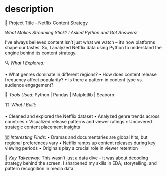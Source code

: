 # description
🚀 Project Title - Netflix Content Strategy 

 *What Makes Streaming Stick? I Asked Python and Got Answers!*

I've always believed content isn’t just what we watch – it’s how platforms shape our tastes. So, I analyzed Netflix data using Python to understand the engine behind its content strategy.

🔍 *What I Explored:*

• What genres dominate in different regions? 
• How does content release frequency affect popularity? 
• Is there a pattern in content type vs. audience engagement?

🔧 *Tools Used:* 
Python | 
Pandas | 
Matplotlib | 
Seaborn 

🏗️ *What I Built:*

• Cleaned and explored the Netflix dataset 
• Analyzed genre trends across countries 
• Visualized release patterns and viewer ratings 
• Uncovered strategic content placement insights 

🈺 *Interesting Finds:* 
• Dramas and documentaries are global hits, but regional preferences vary 
• Netflix ramps up content releases during key viewing periods 
• Originals play a crucial role in viewer retention 

🔑 *Key Takeaway:* 
This wasn’t just a data dive – it was about decoding strategy behind the screen. I sharpened my skills in EDA, storytelling, and pattern recognition in media data.
